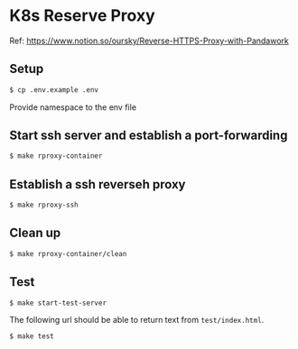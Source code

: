 # K8s Reserve Proxy

Ref: https://www.notion.so/oursky/Reverse-HTTPS-Proxy-with-Pandawork

## Setup

```sh
$ cp .env.example .env
```

Provide namespace to the env file

## Start ssh server and establish a port-forwarding

```sh
$ make rproxy-container
```

## Establish a ssh reverseh proxy

```sh
$ make rproxy-ssh
```

## Clean up

```sh
$ make rproxy-container/clean
```

## Test

```sh
$ make start-test-server
```

The following url should be able to return text from `test/index.html`.

```sh
$ make test
```
